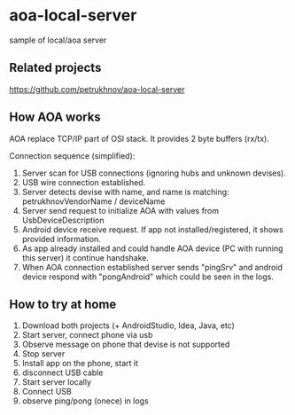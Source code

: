 # aoa-local-server

sample of local/aoa server

## Related projects

https://github.com/petrukhnov/aoa-local-server


## How AOA works


AOA replace TCP/IP part of OSI stack. It provides 2 byte buffers (rx/tx).

Connection sequence (simplified):

1. Server scan for USB connections (ignoring hubs and unknown devises).
2. USB wire connection established.
3. Server detects devise with name, and name is matching: petrukhnovVendorName / deviceName
4. Server send request to initialize AOA with values from UsbDeviceDescription
5. Android device receive request. If app not installed/registered, it shows provided information.
6. As app already installed and could handle AOA device (PC with running this server) it continue handshake.
7. When AOA connection established server sends "pingSrv" and android device respond with "pongAndroid" which could be seen in the logs.

## How to try at home

1. Download both projects (+ AndroidStudio, Idea, Java, etc)
2. Start server, connect phone via usb
3. Observe message on phone that devise is not supported
4. Stop server
5. Install app on the phone, start it
6. disconnect USB cable
7. Start server locally
8. Connect USB
9. observe ping/pong (onece) in logs

